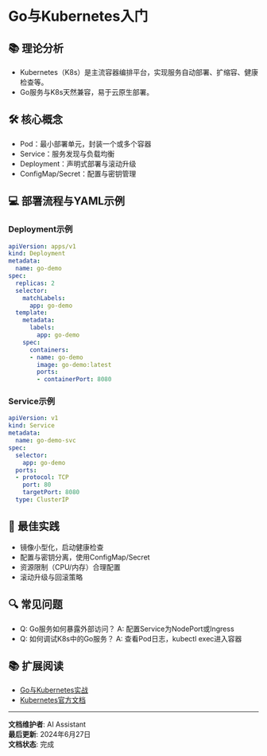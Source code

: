 # Go与Kubernetes入门

## 📚 **理论分析**

- Kubernetes（K8s）是主流容器编排平台，实现服务自动部署、扩缩容、健康检查等。
- Go服务与K8s天然兼容，易于云原生部署。

## 🛠️ **核心概念**

- Pod：最小部署单元，封装一个或多个容器
- Service：服务发现与负载均衡
- Deployment：声明式部署与滚动升级
- ConfigMap/Secret：配置与密钥管理

## 💻 **部署流程与YAML示例**

### **Deployment示例**

```yaml
apiVersion: apps/v1
kind: Deployment
metadata:
  name: go-demo
spec:
  replicas: 2
  selector:
    matchLabels:
      app: go-demo
  template:
    metadata:
      labels:
        app: go-demo
    spec:
      containers:
      - name: go-demo
        image: go-demo:latest
        ports:
        - containerPort: 8080
```

### **Service示例**

```yaml
apiVersion: v1
kind: Service
metadata:
  name: go-demo-svc
spec:
  selector:
    app: go-demo
  ports:
  - protocol: TCP
    port: 80
    targetPort: 8080
  type: ClusterIP
```

## 🎯 **最佳实践**

- 镜像小型化，启动健康检查
- 配置与密钥分离，使用ConfigMap/Secret
- 资源限制（CPU/内存）合理配置
- 滚动升级与回滚策略

## 🔍 **常见问题**

- Q: Go服务如何暴露外部访问？
  A: 配置Service为NodePort或Ingress
- Q: 如何调试K8s中的Go服务？
  A: 查看Pod日志，kubectl exec进入容器

## 📚 **扩展阅读**

- [Go与Kubernetes实战](https://geektutu.com/post/hpg-golang-k8s.html)
- [Kubernetes官方文档](https://kubernetes.io/zh/docs/)

---

**文档维护者**: AI Assistant  
**最后更新**: 2024年6月27日  
**文档状态**: 完成

